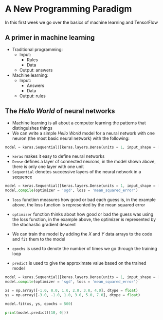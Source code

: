 # A New Programming Paradigm

In this first week we go over the basics of machine learning and TensorFlow

## A primer in machine learning

- Traditional programming:
  - Input:
    - Rules
    - Data
  - Output: answers
- Machine learning:
  - Input:
    - Answers
    - Data
  - Output: rules

## The _Hello World_ of neural networks

- Machine learning is all about a computer learning the patterns that distinguishes things
- We can write a simple _Hello World_ model for a neural network with one neuron (the most basic neural network) with the following:

```python
model = keras.Sequential([keras.layers.Dense(units = 1, input_shape = [1])])
```

- `keras` makes it easy to define neural networks
- `Dense` defines a layer of connected neurons, in the model shown above, there is only one layer with one unit
- `Sequential` denotes successive layers of the neural network in a sequence

```python
model = keras.Sequential([keras.layers.Dense(units = 1, input_shape = [1])])
model.compile(optimizer = 'sgd', loss = 'mean_squared_error')
```

- `loss` function measures how good or bad each guess is, in the example above, the loss function is represented by the mean squared error
- `optimizer` function thinks about how good or bad the guess was using the loss function, in the example above, the optimizer is represented by the stochastic gradient descent

- We can train the model by adding the _X_ and _Y_ data arrays to the code and `fit` them to the model
- `epochs` is used to denote the number of times we go through the training loop
- `predict` is used to give the approximate value based on the trained model

```python
model = keras.Sequential([keras.layers.Dense(units = 1, input_shape = [1])])
model.compile(optimizer = 'sgd', loss = 'mean_squared_error')

xs = np.array([-1.0, 0.0, 1.0, 2.0, 3.0, 4.0], dtype = float)
ys = np.array([-3.0, -1.0, 1.0, 3.0, 5.0, 7.0], dtype = float)

model.fit(xs, ys, epochs = 500)

print(model.predict([10, 0]))
```

